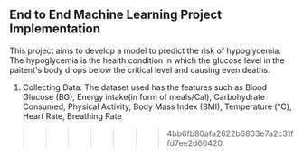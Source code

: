 
## End to End Machine Learning Project Implementation

This project aims to develop a model to predict the risk of hypoglycemia. The hypoglycemia is the health condition in which the glucose level in the paitent's body drops below the critical level and causing even deaths.

1. Collecting Data: 
The dataset used has the features such as Blood Glucose (BG), Energy intake(in form of meals/Cal), Carbohydrate Consumed, Physical Activity, Body Mass Index (BMI), Temperature (°C), Heart Rate, Breathing Rate
>>>>>>> 4bb6fb80afa2622b6803e7a2c31ffd7ee2d60420
